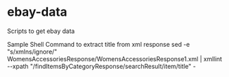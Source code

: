 ebay-data
=========

Scripts to get ebay data

Sample Shell Command to extract title from xml response
sed -e "s/xmlns/ignore/" WomensAccessoriesResponse/WomensAccessoriesResponse1.xml | xmllint --xpath "/findItemsByCategoryResponse/searchResult/item/title" -

